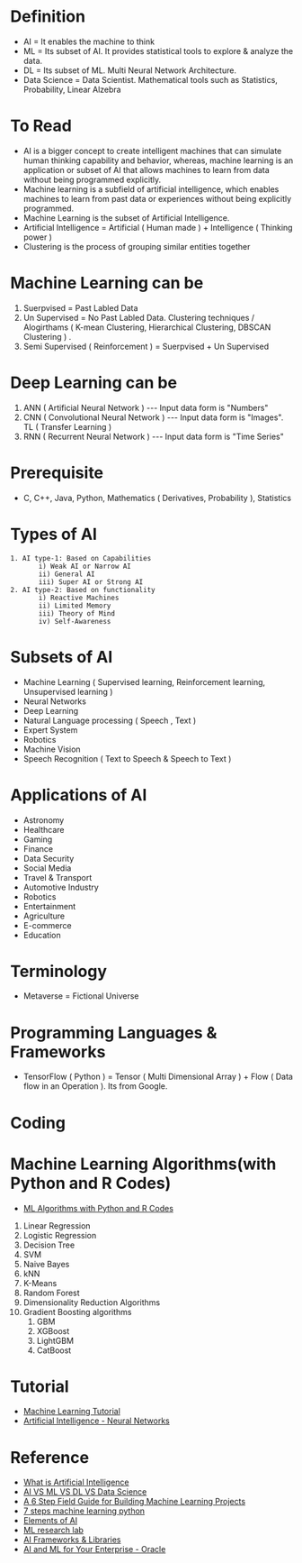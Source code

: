 # Definition
* AI = It enables the machine to think
* ML = Its subset of AI. It provides statistical tools to explore & analyze the data. 
* DL = Its subset of ML. Multi Neural Network Architecture. 
* Data Science = Data Scientist. Mathematical tools such as Statistics, Probability, Linear Alzebra

# To Read
* AI is a bigger concept to create intelligent machines that can simulate human thinking capability and behavior, whereas, machine learning is an application or subset of AI that allows machines to learn from data without being programmed explicitly.
* Machine learning is a subfield of artificial intelligence, which enables machines to learn from past data or experiences without being explicitly programmed.
* Machine Learning is the subset of Artificial Intelligence.
* Artificial Intelligence = Artificial ( Human made ) + Intelligence ( Thinking power ) 
* Clustering is the process of grouping similar entities together

# Machine Learning can be
1. Suerpvised = Past Labled Data
2. Un Supervised = No Past Labled Data. Clustering techniques / Alogirthams ( K-mean Clustering, Hierarchical Clustering, DBSCAN Clustering ) . 
3. Semi Supervised ( Reinforcement ) = Suerpvised + Un Supervised
# Deep Learning can be
1. ANN ( Artificial Neural Network )  --- Input data form is "Numbers"
2. CNN ( Convolutional Neural Network ) --- Input data form is "Images". TL ( Transfer Learning )
3. RNN ( Recurrent Neural Network ) --- Input data form is "Time Series"
 

# Prerequisite
* C, C++, Java, Python, Mathematics ( Derivatives, Probability ), Statistics 

# Types of AI
    1. AI type-1: Based on Capabilities
           i) Weak AI or Narrow AI
           ii) General AI
           iii) Super AI or Strong AI
    2. AI type-2: Based on functionality
           i) Reactive Machines
           ii) Limited Memory
           iii) Theory of Mind
           iv) Self-Awareness          

# Subsets of AI
* Machine Learning ( Supervised learning, Reinforcement learning,  Unsupervised learning )
* Neural Networks
* Deep Learning
* Natural Language processing ( Speech , Text ) 
* Expert System
* Robotics
* Machine Vision
* Speech Recognition ( Text to Speech & Speech to Text ) 
# Applications of AI
* Astronomy
* Healthcare
* Gaming
* Finance
* Data Security
* Social Media
* Travel & Transport
* Automotive Industry
* Robotics
* Entertainment
* Agriculture
* E-commerce
* Education
# Terminology
* Metaverse = Fictional Universe
# Programming Languages & Frameworks
* TensorFlow ( Python ) = Tensor ( Multi Dimensional Array ) + Flow ( Data flow in an Operation ). Its from Google.
# Coding

# Machine Learning Algorithms(with Python and R Codes)
* [ML Algorithms with Python and R Codes](https://www.analyticsvidhya.com/blog/2017/09/common-machine-learning-algorithms/)
1. Linear Regression
2. Logistic Regression
3. Decision Tree
4. SVM
5. Naive Bayes
6. kNN
7. K-Means
8. Random Forest
9. Dimensionality Reduction Algorithms
10. Gradient Boosting algorithms
    1. GBM
    2. XGBoost
    3. LightGBM
    4. CatBoost 
# Tutorial
* [Machine Learning Tutorial](https://www.geeksforgeeks.org/machine-learning/?ref=shm)
* [Artificial Intelligence - Neural Networks](https://www.tutorialspoint.com/artificial_intelligence/artificial_intelligence_neural_networks.htm)
# Reference
  * [What is Artificial Intelligence](https://www.youtube.com/watch?v=ad79nYk2keg)
  * [AI VS ML VS DL VS Data Science](https://www.youtube.com/watch?v=k2P_pHQDlp0)
  * [A 6 Step Field Guide for Building Machine Learning Projects](https://towardsdatascience.com/a-6-step-field-guide-for-building-machine-learning-projects-6e4554f6e3a1)
  * [7 steps machine learning python](https://www.kdnuggets.com/2015/11/seven-steps-machine-learning-python.html)
  * [Elements of AI](https://www.elementsofai.com/)
  * [ML research lab](https://medium.com/ml-research-lab)
  * [AI Frameworks & Libraries](https://dzone.com/articles/progressive-tools10-best-frameworks-and-libraries)
  * [AI and ML for Your Enterprise - Oracle](https://developer.oracle.com/developer-live/ai-ml-enterprise/)
  


     
     

